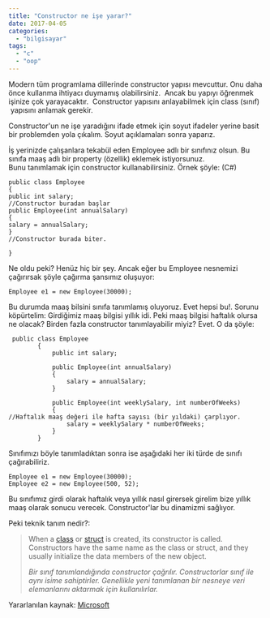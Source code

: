 ```yaml
---
title: "Constructor ne işe yarar?"
date: 2017-04-05
categories: 
  - "bilgisayar"
tags: 
  - "c"
  - "oop"
---
```


Modern tüm programlama dillerinde constructor yapısı mevcuttur. Onu daha önce kullanma ihtiyacı duymamış olabilirsiniz.  Ancak bu yapıyı öğrenmek işinize çok yarayacaktır.  Constructor yapısını anlayabilmek için class (sınıf)  yapısını anlamak gerekir.

Constructor'un ne işe yaradığını ifade etmek için soyut ifadeler yerine basit bir problemden yola çıkalım. Soyut açıklamaları sonra yaparız.

İş yerinizde çalışanlara tekabül eden Employee adlı bir sınıfınız olsun. Bu sınıfa maaş adlı bir property (özellik) eklemek istiyorsunuz. Bunu tanımlamak için constructor kullanabilirsiniz. Örnek şöyle: (C#)

```
public class Employee
{
public int salary;
//Constructor buradan başlar
public Employee(int annualSalary)
{
salary = annualSalary;
}
//Constructor burada biter.

}

```

Ne oldu peki? Henüz hiç bir şey. Ancak eğer bu Employee nesnemizi çağırırsak şöyle çağırma şansımız oluşuyor:

```
Employee e1 = new Employee(30000);

```

Bu durumda maaş bilsini sınıfa tanımlamış oluyoruz. Evet hepsi bu!. Sorunu köpürtelim: Girdiğimiz maaş bilgisi yıllık idi. Peki maaş bilgisi haftalık olursa ne olacak? Birden fazla constructor tanımlayabilir miyiz? Evet. O da şöyle:

```
 public class Employee
        {
            public int salary;

            public Employee(int annualSalary)
            {
                salary = annualSalary;
            }

            public Employee(int weeklySalary, int numberOfWeeks)
            {
//Haftalık maaş değeri ile hafta sayısı (bir yıldaki) çarplıyor.
                salary = weeklySalary * numberOfWeeks;
            }
        }

```

Sınıfımızı böyle tanımladıktan sonra ise aşağıdaki her iki türde de sınıfı çağırabiliriz.

```
Employee e1 = new Employee(30000);
Employee e2 = new Employee(500, 52);

```

Bu sınıfımız girdi olarak haftalık veya yıllık nasıl girersek girelim bize yıllık maaş olarak sonucu verecek. Constructor'lar bu dinamizmi sağlıyor.

Peki teknik tanım nedir?:

> When a [class](https://msdn.microsoft.com/en-us/library/0b0thckt.aspx) or [struct](https://msdn.microsoft.com/en-us/library/ah19swz4.aspx) is created, its constructor is called. Constructors have the same name as the class or struct, and they usually initialize the data members of the new object.
> 
> _Bir sınıf tanımlandığında constructor çağrılır. Constructorlar sınıf ile aynı isime sahiptirler. Genellikle yeni tanımlanan bir nesneye veri elemanlarını aktarmak için kullanılırlar._

Yararlanılan kaynak: [Microsoft](https://msdn.microsoft.com/en-us/library/ms173115.aspx)
